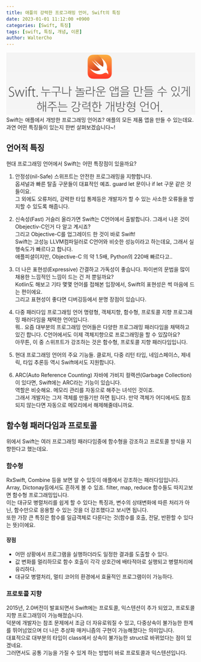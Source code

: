 ```yaml
---
title: 애플의 강력한 프로그래밍 언어, Swift의 특징
date: 2023-01-01 11:12:00 +0900
categories: [Swift, 특징]
tags: [swift, 특징, 개념, 이론]
author: WalterCho
---
```


![description form Apple](/post_img/20230101/swift_from_apple.png)
Swift는 애플에서 개방한 프로그래밍 언어죠? 애플의 모든 제품 앱을 만들 수 있는데요. 과연 어떤 특징들이 있는지 한번 살펴보겠습니다~!

## 언어적 특징
현대 프로그래밍 언어에서 Swift는 어떤 특장점이 있을까요?

1. 안정성(nil-Safe)
스위프트는 안전한 프로그래밍을 지향합니다.<br>
옵셔널과 빠른 탈출 구문들이 대표적인 예죠. guard let 문이나 if let 구문 같은 것들이요.<br>
그 외에도 오류처리, 강력한 타입 통제등은 개발자가 할 수 있는 사소한 오류들을 방지할 수 있도록 해줍니다.

2. 신속성(Fast)
거슬러 올라가면 Swift는 C언어에서 출발합니다. 그래서 나온 것이 Obejectiv-C인거 다 알고 계시죠?<br>
그리고 Objective-C를 업그레이드 한 것이 바로 Swift!<br>
Swift는 고성능 LLVM컴파일러로 C언어와 비슷한 성능이라고 하는데요, 그래서 실행속도가 빠르다고 합니다.<br>
애플피셜이지만, Objective-C 의 약 1.5배, Python의 220배 빠르다고..

3. 더 나은 표현성(Expressive)
간결하고 가독성이 좋습니다. 파이썬의 문법을 많이 채용한 느낌적인 느낌이 드는 건 저 뿐일까요?<br>
Kotlin도 해보고 기타 몇몇 언어를 접해본 입장에서, Swift의 표현성은 썩 마음에 드는 편이에요.<br>
그리고 표현성이 좋다면 디버깅등에서 분명 장점이 있습니다.

4. 다중 패러다임 프로그래밍 언어
명령형, 객체지향, 함수형, 프로토콜 지향 프로그래밍 패러다임을 채택한 언어입니다.<br>
뭐.. 요즘 대부분의 프로그래밍 언어들은 다양한 프로그래밍 패러다임을 채택하고 있긴 합니다. C언어에서도 이제 객체지향으로 프로그래밍을 할 수 있잖아요?<br>
아무튼, 이 중 스위프트가 강조하는 것은 함수형, 프로토콜 지향 패러다임입니다.

5. 현대 프로그래밍 언어의 주요 기능들.
클로저, 다중 리턴 타입, 네임스페이스, 제네릭, 타입 추론등 역시 Swift에서도 지원합니다.

1. ARC(Auto Reference Counting)
자바에 가비지 컬랙션(Garbage Collection)이 있다면, Swift에는 ARC라는 기능이 있습니다.<br>
역할은 비슷해요. 메모리 관리를 자동으로 해주는 녀석인 것이죠.<br>
그래서 개발자는 그저 객체를 만들기만 하면 됩니다. 만약 객체가 어디에서도 참조되지 않는다면 자동으로 메모리에서 해제해줄테니까요.

## 함수형 패러다임과 프로토콜
위에서 Swift는 여러 프로그래밍 패러다임중에 함수형을 강조하고 프로토콜 방식을 지향한다고 했는데요.<br>

### 함수형
RxSwift, Combine 등을 보면 알 수 있듯이 애플에서 강조하는 패러다임입니다.<br>
Array, Dictonay등에서도 흔하게 볼 수 있죠. filter, map, reduce 함수들도 따지고보면 함수형 프로그래밍입니다.<br>
이는 대규모 병렬처리를 쉽게 할 수 있다는 특징과, 변수의 상태변화에 따른 처리가 아닌, 함수만으로 응용할 수 있는 것을 더 강조했다고 보시면 됩니다.<br>
또한 가장 큰 특징은 함수를 일급객체로 다룬다는 것(함수를 호출, 전달, 반환할 수 있다는 뜻)이에요.

#### 장점
- 어떤 상황에서 프로그램을 실행하더라도 일정한 결과를 도출할 수 있다.
- 값 변화를 멀리하므로 함수 호출이 각각 상호간에 배타적아로 실행되고 병렬처리에 유리하다.
- 대규모 병렬처리, 멀티 코어의 환경에서 효율적인 프로그램이이 가능하다.

### 프로토콜 지향
2015년, 2.0버전이 발표되면서 Swift에는 프로토콜, 익스텐션이 추가 되었고, 프로토콜 지향 프로그래밍이 가능해졌습니다.<br>
덕분에 개발자는 참조 문제에서 조금 더 자유로워질 수 있고, 다중상속이 불가능한 한계를 뛰어넘었으며 더 나은 추상화 매커니즘의 구현이 가능해졌다는 의미입니다.<br>
대표적으로 대부분의 타입이 class에서 상속이 불가능한 struct로 바뀌었다는 점이 있겠네요.<br>
그러면서도 공통 기능을 가질 수 있게 하는 방법이 바로 프로토콜과 익스텐션입니다.
